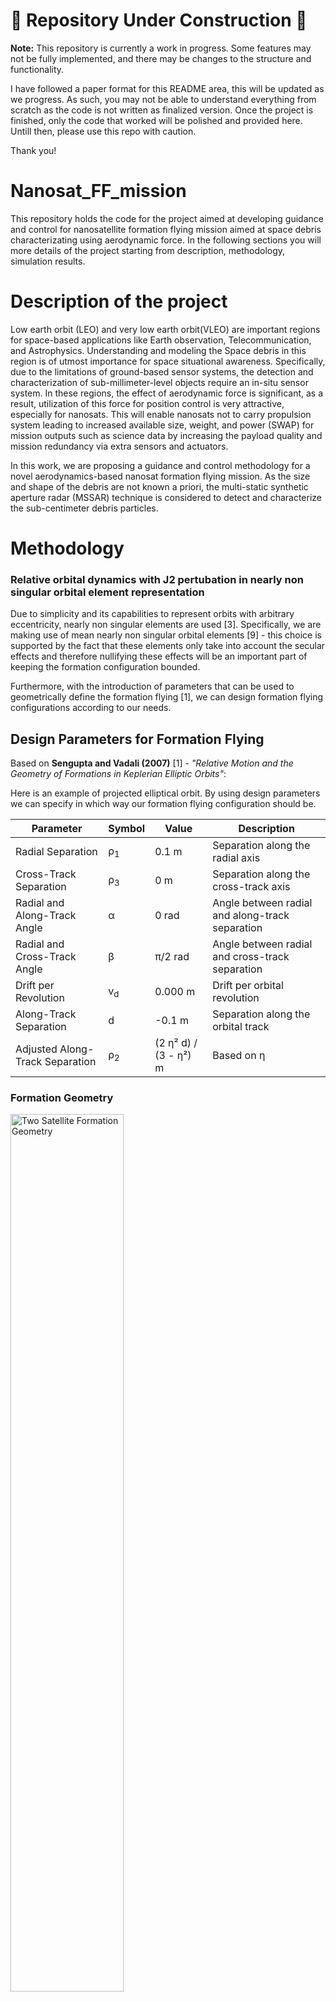 # 🚧 Repository Under Construction 🚧

**Note:** This repository is currently a work in progress. Some features may not be fully implemented, and there may be changes to the structure and functionality.

I have followed a paper format for this README area, this will be updated as we progress. As such, you may not be able to understand everything from scratch as the code is not written as finalized version. Once the project is finished, only the code that worked will be polished and provided here. Untill then, please use this repo with caution.

Thank you!

# Nanosat_FF_mission

This repository holds the code for the project aimed at developing guidance and control for nanosatellite formation flying mission aimed at space debris characterizating using aerodynamic force. In the following sections you will more details of the project starting from description, methodology, simulation results.

# Description of the project

Low earth orbit (LEO) and very low earth orbit(VLEO) are important regions for space-based applications like Earth observation, Telecommunication, and Astrophysics. Understanding and modeling the Space debris in this region is of utmost importance for space situational awareness. Specifically, due to the limitations of ground-based sensor systems, the detection and characterization of sub-millimeter-level objects require an in-situ sensor system. In these regions, the effect of aerodynamic force is significant, as a result, utilization of this force for position control is very attractive, especially for nanosats. This will enable nanosats not to carry propulsion system leading to increased available size, weight, and power (SWAP) for mission outputs such as science data by increasing the payload quality and mission redundancy via extra sensors and actuators.

In this work, we are proposing a guidance and control methodology for a novel aerodynamics-based nanosat formation flying mission. As the size and shape of the debris are not known a priori, the multi-static synthetic aperture radar (MSSAR) technique is considered to detect and characterize the sub-centimeter debris particles.

# Methodology

### Relative orbital dynamics with J2 pertubation in nearly non singular orbital element representation

Due to simplicity and its capabilities to represent orbits with arbitrary eccentricity, nearly non singular elements are used [3]. Specifically, we are making use of mean nearly non singular orbital elements [9] - this choice is supported by the fact that these elements only take into account the secular effects and therefore nullifying these effects will be an important part of keeping the formation configuration bounded.

Furthermore, with the introduction of parameters that can be used to geometrically define the formation flying [1], we can design formation flying configurations according to our needs.

## Design Parameters for Formation Flying

Based on **Sengupta and Vadali (2007)** [1] - _"Relative Motion and the Geometry of Formations in Keplerian Elliptic Orbits"_:

Here is an example of projected elliptical orbit. By using design parameters we can specify in which way our formation flying configuration should be.

| Parameter                       | Symbol        | Value                 | Description                                     |
| ------------------------------- | ------------- | --------------------- | ----------------------------------------------- |
| Radial Separation               | ρ<sub>1</sub> | 0.1 m                 | Separation along the radial axis                |
| Cross-Track Separation          | ρ<sub>3</sub> | 0 m                   | Separation along the cross-track axis           |
| Radial and Along-Track Angle    | α             | 0 rad                 | Angle between radial and along-track separation |
| Radial and Cross-Track Angle    | β             | π/2 rad               | Angle between radial and cross-track separation |
| Drift per Revolution            | v<sub>d</sub> | 0.000 m               | Drift per orbital revolution                    |
| Along-Track Separation          | d             | -0.1 m                | Separation along the orbital track              |
| Adjusted Along-Track Separation | ρ<sub>2</sub> | (2 η² d) / (3 - η²) m | Based on η                                      |

### Formation Geometry

<img src="Readme_helper_files/case1.png" alt="Two Satellite Formation Geometry" width="60%">

### Figure 1: Along track vs Radial

<img src="Readme_helper_files/yvsx.png" alt="Along track vs Radial" width="50%">

### Figure 2: Along track vs Cross track

<img src="Readme_helper_files/yvsz.png" alt="Along track vs Cross track" width="50%">

### Figure 3: Cross track vs Radial

<img src="Readme_helper_files/zvsx.png" alt="Cross track vs Radial" width="50%">

## Optimization:

Non-linear optimization problem is being setup in the Casadi framework, currently the work is uderway to find the best possible solution to the problem at hand. You will find information on multiple shooting setup that solves the problem of moving satellites from initial FF configuration to final FF configuration by running "Multiple_shooting_setup.py", once the solver converges, you can visualize the solution with "Optimizer_solution_plots.py".

As a next step, We are planning to have a time optimized formation maintainance manuever and include this non-linear optimization step whenever the baseline requirements is not satifies. This way, we are maintaining the formation required for the radar sensing.

## Aerodynamic Forces Calculation

For our project, as we are considering VLEO region, aerodynamic forces like drag and lift are key to the dynamics of nanosatellites. These forces can be calculated using models suited for rarefied environments, such as the Modified Sentman Model. This model considers drag and lift coefficients, which describe the aerodynamic forces acting on satellite surfaces.

Drag Force: The drag force opposes the satellite’s motion and is determined by the atmospheric density, the satellite’s drag coefficient and cross-sectional area, and the relative velocity between the satellite and atmosphere.

Lift Force: The lift force acts perpendicular to the drag and depends on similar factors, including the lift coefficient and the orientation of the satellite relative to its velocity.

The Modified Sentman Model (detailed information can be found in [8] and [7]) is used to calculate these coefficients in VLEO, accounting for interactions between atmospheric particles and satellite surfaces. This approach models each cube face of a satellite as a flat plate and calculates the lift and drag coefficients based on the orientation and relative velocity of the satellite.

These aerodynamic force calculations are essential for accurately modeling and controlling satellite behavior in low-density, free molecular flow environments like VLEO.

# Repo directory structure

```markdown
├── core
├── Testing
├── README.md
└── .gitignore
```

- **core** contains the functions and details related to core part of project that includes attitude dynamics models, kinematics, translation dynamics, etc.
- **Testing** contains the files for testing - for example integration of different dynamics model.

# Simulation

- Entire dynamics integration can be seen by running IVP_scipy.py present inside Testing folder. Basically we are integrating 14 dimensional state vector with zero control input. Essentially a open loop intgration procedure. I will update this section as soon as we have more results. I assume that you install minimum required packages (run pip install -r requirement.txt before running the script) to run the script.

# References

## References

1. **Sengupta, P., and Vadali, S. R. (2007)**  
   _Relative Motion and the Geometry of Formations in Keplerian Elliptic Orbits with Arbitrary Eccentricity_.  
   _DOI:_ [10.2514/1.25941](https://doi.org/10.2514/1.25941)

2. **Traub, C., Fasoulas, S., and Herdrich, G. (2022)**  
   _A Planning Tool for Optimal Three-Dimensional Formation Flight Maneuvers of Satellites in VLEO Using Aerodynamic Lift and Drag via Yaw Angle Deviations_.  
   _DOI:_ [10.1016/J.ACTAASTRO.2022.04.010](https://doi.org/10.1016/J.ACTAASTRO.2022.04.010)

3. **Roscoe, C. W. T., Westphal, J. J., Griesbach, J. D., and Schaub, H. (2015)**  
   _Formation Establishment and Reconfiguration Using Differential Elements in J2-Perturbed Orbits_.  
   _Journal:_ Journal of Guidance Control and Dynamics  
   _DOI:_ [10.2514/1.G000999](https://doi.org/10.2514/1.G000999)

4. **Curtis, Howard D. (2020)**  
   _Orbital Mechanics for Engineering Students: Revised Reprint_.  
   _Publisher:_ Butterworth-Heinemann

5. **Schaub, H., and Junkins, J. L. (2018)**  
   _Analytical Mechanics of Space Systems_.  
   _Publisher:_ American Institute of Aeronautics and Astronautics, Incorporated

6. **Vallado, D. A. (2001)**  
   _Fundamentals of Astrodynamics and Applications, 4th ed._  
   _Series:_ Space Technology Library

7. **Traub, C., Herdrich, G., and Fasoulas, S. (2020)**  
   _Influence of Energy Accommodation on a Robust Spacecraft Rendezvous Maneuver Using Differential Aerodynamic Forces_.  
   _Journal:_ CEAS Space Journal, vol. 12, pp. 43–63. Springer

8. **Sentman, L. H. (1961)**  
   _Free Molecule Flow Theory and Its Application to the Determination of Aerodynamic Forces_.  
   _Publisher:_ Lockheed Missiles & Space Company, a Division of Lockheed Aircraft Corporation

9. **Schaub, H., Vadali, S. R., Junkins, J. L., and Alfriend, K. T. (2000)**  
   _Spacecraft Formation Flying Control Using Mean Orbit Elements_.  
   _Journal:_ The Journal of the Astronautical Sciences, vol. 48, pp. 69–87. Springer
